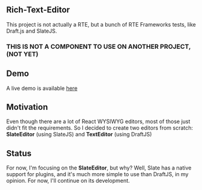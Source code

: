 ## Rich-Text-Editor
This project is not actually a RTE, but a bunch of RTE Frameworks tests, like Draft.js and SlateJS.

### THIS IS NOT A COMPONENT TO USE ON ANOTHER PROJECT, (NOT YET)

## Demo
A live demo is available [here](https://alberoneramos.github.io/rich-text-editor)

## Motivation
Even though there are a lot of React WYSIWYG editors, most of those just didn't fit the requirements. So I decided to create two editors from scratch: **SlateEditor** (using SlateJS) and **TextEditor** (using DraftJS)

## Status
For now, I'm focusing on the **SlateEditor**, but why? Well, Slate has a native support for plugins, and it's much more simple to use than DraftJS, in my opinion. For now, I'll continue on its development.
